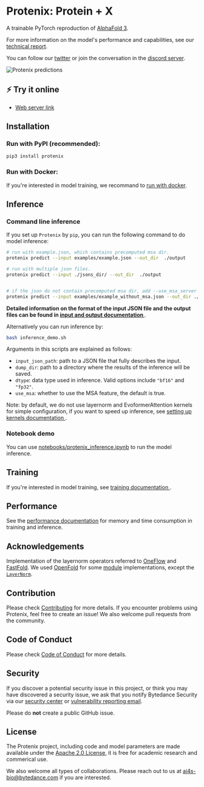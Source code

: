 # Protenix: Protein + X

A trainable PyTorch reproduction of [AlphaFold 3](https://www.nature.com/articles/s41586-024-07487-w).

For more information on the model's performance and capabilities, see our [technical report](Protenix_Technical_Report.pdf). 

You can follow our [twitter](https://x.com/ai4s_protenix) or join the conversation in the [discord server](https://discord.gg/Utgk4Ykw).

![Protenix predictions](assets/protenix_predictions.gif)

## ⚡ Try it online
- [Web server link](http://101.126.11.40:8000/) 

## Installation

### Run with PyPI (recommended):

```bash
pip3 install protenix
```
### Run with Docker:

If you're interested in model training, we recommand to [<u> run with docker</u>](docs/docker_installation.md).

## Inference

### Command line inference

If you set up `Protenix` by `pip`, you can run the following command to do model inference:

```bash
# run with example.json, which contains precomputed msa dir.
protenix predict --input examples/example.json --out_dir  ./output

# run with multiple json files.
protenix predict --input ./jsons_dir/ --out_dir  ./output


# if the json do not contain precomputed msa dir, add --use_msa_server to search msa and then predict.
protenix predict --input examples/example_without_msa.json --out_dir ./output --use_msa_server
```

**Detailed information on the format of the input JSON file and the output files can be found in [<u> input and output documentation </u>](docs/infer_json_format.md)**.

Alternatively you can run inference by:

```bash
bash inference_demo.sh
```

Arguments in this scripts are explained as follows:

* `input_json_path`: path to a JSON file that fully describes the input.
* `dump_dir`: path to a directory where the results of the inference will be saved. 
* `dtype`: data type used in inference. Valid options include `"bf16"` and `"fp32"`. 
* `use_msa`: whether to use the MSA feature, the default is true.


Note: by default, we do not use layernorm and EvoformerAttention kernels for simple configuration, if you want to speed up inference, see [<u> setting up kernels documentation </u>](docs/kernels.md).

### Notebook demo
You can use [notebooks/protenix_inference.ipynb](notebooks/protenix_inference.ipynb)  to run the model inference.

## Training
If you're interested in model training, see [<u> training documentation </u>](docs/training.md).

## Performance
See the [<u>performance documentation</u>](docs/model_performance.md) for memory and time consumption in training and inference.

## Acknowledgements

Implementation of the layernorm operators referred to [OneFlow](https://github.com/Oneflow-Inc/oneflow) and [FastFold](https://github.com/hpcaitech/FastFold). We used [OpenFold](https://github.com/aqlaboratory/openfold) for some [module](protenix/openfold_local/) implementations, except the [`LayerNorm`](protenix/model/layer_norm/).


## Contribution

Please check [Contributing](CONTRIBUTING.md) for more details. If you encounter problems using Protenix, feel free to create an issue! We also welcome pull requests from the community.

## Code of Conduct

Please check [Code of Conduct](CODE_OF_CONDUCT.md) for more details.

## Security

If you discover a potential security issue in this project, or think you may
have discovered a security issue, we ask that you notify Bytedance Security via our [security center](https://security.bytedance.com/src) or [vulnerability reporting email](sec@bytedance.com).

Please do **not** create a public GitHub issue.

## License

The Protenix project, including code and model parameters are made available under the [Apache 2.0 License](./LICENSE), it is free for academic research and commerical use.

We also welcome all types of collaborations. Please reach out to us at ai4s-bio@bytedance.com if you are interested. 
